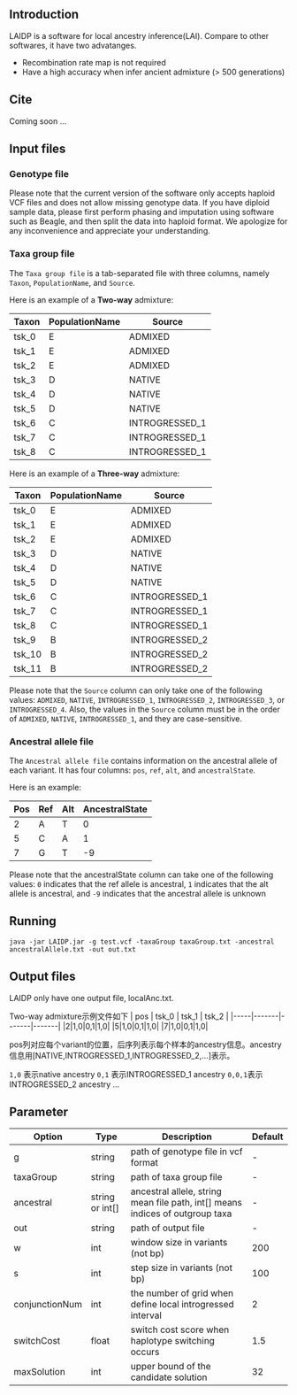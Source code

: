 ## Introduction

LAIDP is a software for local ancestry inference(LAI). Compare to other softwares, it have two advatanges.
- Recombination rate map is not required
- Have a high accuracy when infer ancient admixture (> 500 generations)

## Cite

Coming soon ...

## Input files

### Genotype file

Please note that the current version of the software only accepts haploid VCF files and does not allow missing genotype data. If you have diploid sample data, please first perform phasing and imputation using software such as Beagle, and then split the data into haploid format. We apologize for any inconvenience and appreciate your understanding.

### Taxa group file

The `Taxa group file` is a tab-separated file with three columns, namely `Taxon`, `PopulationName`, and `Source`. 

Here is an example of a **Two-way** admixture:

| Taxon | PopulationName | Source        |
|-------|----------------|---------------|
| tsk_0 | E              | ADMIXED       |
| tsk_1 | E              | ADMIXED       |
| tsk_2 | E              | ADMIXED       |
| tsk_3 | D              | NATIVE        |
| tsk_4 | D              | NATIVE        |
| tsk_5 | D              | NATIVE        |
| tsk_6 | C              | INTROGRESSED_1|
| tsk_7 | C              | INTROGRESSED_1|
| tsk_8 | C              | INTROGRESSED_1|



Here is an example of a **Three-way** admixture:

| Taxon | PopulationName | Source        |
|-------|----------------|---------------|
| tsk_0 | E              | ADMIXED       |
| tsk_1 | E              | ADMIXED       |
| tsk_2 | E              | ADMIXED       |
| tsk_3 | D              | NATIVE        |
| tsk_4 | D              | NATIVE        |
| tsk_5 | D              | NATIVE        |
| tsk_6 | C              | INTROGRESSED_1|
| tsk_7 | C              | INTROGRESSED_1|
| tsk_8 | C              | INTROGRESSED_1|
| tsk_9 | B              | INTROGRESSED_2|
| tsk_10 | B              | INTROGRESSED_2|
| tsk_11 | B              | INTROGRESSED_2|

Please note that the `Source` column can only take one of the following values: `ADMIXED`, `NATIVE`, `INTROGRESSED_1`, `INTROGRESSED_2`, `INTROGRESSED_3`, or `INTROGRESSED_4`. Also, the values in the `Source` column must be in the order of `ADMIXED`, `NATIVE`, `INTROGRESSED_1`, and they are case-sensitive.

### Ancestral allele file

The `Ancestral allele file` contains information on the ancestral allele of each variant. It has four columns: `pos`, `ref`, `alt`, and `ancestralState`.

Here is an example:

| Pos | Ref | Alt | AncestralState |
|-----|-----|-----|----------------|
| 2 | A | T | 0|
| 5 | C | A | 1|
| 7 | G | T | -9|

Please note that the ancestralState column can take one of the following values: `0` indicates that the ref allele is ancestral, `1` indicates that the alt allele is ancestral, and `-9` indicates that the ancestral allele is unknown

## Running

```
java -jar LAIDP.jar -g test.vcf -taxaGroup taxaGroup.txt -ancestral ancestralAllele.txt -out out.txt
```

## Output files

LAIDP only have one output file, localAnc.txt. 

Two-way admixture示例文件如下
| pos | tsk_0 | tsk_1 | tsk_2 |
|-----|-------|-------|-------|
|2|1,0|0,1|1,0|
|5|1,0|0,1|1,0|
|7|1,0|0,1|1,0|

pos列对应每个variant的位置，后序列表示每个样本的ancestry信息。ancestry 信息用[NATIVE,INTROGRESSED_1,INTROGRESSED_2,...]表示。

`1,0` 表示native ancestry
`0,1` 表示INTROGRESSED_1 ancestry
`0,0,1`表示INTROGRESSED_2 ancestry
...

## Parameter

| Option | Type | Description | Default |
|--------|------|-------------|---------|
| g | string |path of genotype file in vcf format| - |
| taxaGroup | string | path of taxa group file | - |
| ancestral | string or int[] |ancestral allele, string mean file path, int[] means indices of outgroup taxa | - |
| out | string | path of output file | - |
| w | int | window size in variants (not bp) | 200 |
| s | int | step size in variants (not bp) | 100 |
| conjunctionNum | int | the number of grid when define local introgressed interval | 2 |
| switchCost | float | switch cost score when haplotype switching occurs | 1.5 |
| maxSolution | int | upper bound of the candidate solution | 32 |




